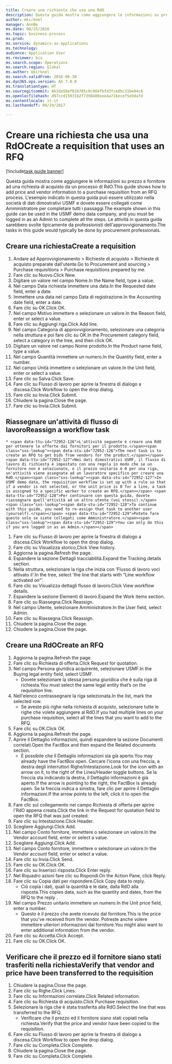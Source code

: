 ```yaml
--- 
title: Creare una richiesta che usa una RdO
description: Questa guida mostra come aggiungere le informazioni su prezzo e fornitore ad una richiesta di acquisto da un processo di RdO.
author: mkirknel
manager: AnnBe
ms.date: 08/25/2016
ms.topic: business-process
ms.prod: 
ms.service: dynamics-ax-applications
ms.technology: 
audience: Application User
ms.reviewer: bis
ms.search.scope: Operations
ms.search.region: Global
ms.author: mkirknel
ms.search.validFrom: 2016-06-30
ms.dyn365.ops.version: AX 7.0.0
ms.translationtype: HT
ms.sourcegitcommit: 663da58ef01b705c0c984fbfd3fce8bc31be04c6
ms.openlocfilehash: d97ccd15031b2f7398486eee4a716ecef5e9dafd
ms.contentlocale: it-it
ms.lasthandoff: 08/29/2017

---
```

# <a name="create-a-requisition-that-uses-an-rfq"></a><span data-ttu-id="72952-103">Creare una richiesta che usa una RdO</span><span class="sxs-lookup"><span data-stu-id="72952-103">Create a requisition that uses an RFQ</span></span>

[!include[task guide banner](../../includes/task-guide-banner.md)]

<span data-ttu-id="72952-104">Questa guida mostra come aggiungere le informazioni su prezzo e fornitore ad una richiesta di acquisto da un processo di RdO.</span><span class="sxs-lookup"><span data-stu-id="72952-104">This guide shows how to add price and vendor information to a purchase requisition from an RFQ process.</span></span> <span data-ttu-id="72952-105">L'esempio indicato in questa guida può essere utilizzato nella società di dati dimostrativi USMF e dovete essere collegati come Amministratore per completare tutti i passaggi.</span><span class="sxs-lookup"><span data-stu-id="72952-105">The example shown in this guide can be used in the USMF demo data company, and you must be logged in as an Admin to complete all the steps.</span></span> <span data-ttu-id="72952-106">Le attività in questa guida sarebbero svolte tipicamente da professionisti dell'approvvigionamento.</span><span class="sxs-lookup"><span data-stu-id="72952-106">The tasks in this guide would typically be done by procurement professionals.</span></span>


## <a name="create-a-requisition"></a><span data-ttu-id="72952-107">Creare una richiesta</span><span class="sxs-lookup"><span data-stu-id="72952-107">Create a requisition</span></span>
1. <span data-ttu-id="72952-108">Andare ad Approvvigionamento > Richieste di acquisto > Richieste di acquisto preparate dall'utente.</span><span class="sxs-lookup"><span data-stu-id="72952-108">Go to Procurement and sourcing > Purchase requisitions > Purchase requisitions prepared by me.</span></span>
2. <span data-ttu-id="72952-109">Fare clic su Nuovo.</span><span class="sxs-lookup"><span data-stu-id="72952-109">Click New.</span></span>
3. <span data-ttu-id="72952-110">Digitare un valore nel campo Nome.</span><span class="sxs-lookup"><span data-stu-id="72952-110">In the Name field, type a value.</span></span>
4. <span data-ttu-id="72952-111">Nel campo Data richiesta immettere una data.</span><span class="sxs-lookup"><span data-stu-id="72952-111">In the Requested date field, enter a date.</span></span>
5. <span data-ttu-id="72952-112">Immettere una data nel campo Data di registrazione.</span><span class="sxs-lookup"><span data-stu-id="72952-112">In the Accounting date field, enter a date.</span></span>
6. <span data-ttu-id="72952-113">Fare clic su OK.</span><span class="sxs-lookup"><span data-stu-id="72952-113">Click OK.</span></span>
7. <span data-ttu-id="72952-114">Nel campo Motivo immettere o selezionare un valore.</span><span class="sxs-lookup"><span data-stu-id="72952-114">In the Reason field, enter or select a value.</span></span>
8. <span data-ttu-id="72952-115">Fare clic su Aggiungi riga.</span><span class="sxs-lookup"><span data-stu-id="72952-115">Click Add line.</span></span>
9. <span data-ttu-id="72952-116">Nel campo Categoria di approvvigionamento, selezionare una categoria nella struttura e poi fare clic su OK.</span><span class="sxs-lookup"><span data-stu-id="72952-116">In the Procurement category field, select a category in the tree, and then click OK.</span></span>
10. <span data-ttu-id="72952-117">Digitare un valore nel campo Nome prodotto.</span><span class="sxs-lookup"><span data-stu-id="72952-117">In the Product name field, type a value.</span></span>
11. <span data-ttu-id="72952-118">Nel campo Quantità immettere un numero.</span><span class="sxs-lookup"><span data-stu-id="72952-118">In the Quantity field, enter a number.</span></span>
12. <span data-ttu-id="72952-119">Nel campo Unità immettere o selezionare un valore.</span><span class="sxs-lookup"><span data-stu-id="72952-119">In the Unit field, enter or select a value.</span></span>
13. <span data-ttu-id="72952-120">Fare clic su Salva.</span><span class="sxs-lookup"><span data-stu-id="72952-120">Click Save.</span></span>
14. <span data-ttu-id="72952-121">Fare clic su Flusso di lavoro per aprire la finestra di dialogo a discesa.</span><span class="sxs-lookup"><span data-stu-id="72952-121">Click Workflow to open the drop dialog.</span></span>
15. <span data-ttu-id="72952-122">Fare clic su Invia.</span><span class="sxs-lookup"><span data-stu-id="72952-122">Click Submit.</span></span>
16. <span data-ttu-id="72952-123">Chiudere la pagina.</span><span class="sxs-lookup"><span data-stu-id="72952-123">Close the page.</span></span>
17. <span data-ttu-id="72952-124">Fare clic su Invia.</span><span class="sxs-lookup"><span data-stu-id="72952-124">Click Submit.</span></span>

## <a name="reassign-a-workflow-task"></a><span data-ttu-id="72952-125">Riassegnare un'attività di flusso di lavoro</span><span class="sxs-lookup"><span data-stu-id="72952-125">Reassign a workflow task</span></span>
    * <span data-ttu-id="72952-126">L'attività seguente è creare una RdO per ottenere le offerte dai fornitori per il prodotto.</span><span class="sxs-lookup"><span data-stu-id="72952-126">The next task is to create an RFQ to get bids from vendors for the product.</span></span> <span data-ttu-id="72952-127">Nei dati dimostrativi USMF, il flusso di lavoro di richiesta è impostato con una regola in modo che se un fornitore non è selezionato, o il prezzo unitario è 0 per una riga, un'attività viene assegnata ad un lavoratore specifico per creare una RdO.</span><span class="sxs-lookup"><span data-stu-id="72952-127">In USMF demo data, the requisition workflow is set up with a rule so that if a vendor is not selected, or the unit price is 0 for a line, a task is assigned to a specific worker to create an RFQ.</span></span> <span data-ttu-id="72952-128">Per continuare con questa guida, dovete riassegnare quell'attività ad un altro utente (voi stessi).</span><span class="sxs-lookup"><span data-stu-id="72952-128">To continue with this guide, you need to re-assign that task to another user (yourself).</span></span> <span data-ttu-id="72952-129">Potete fare questo solo se siete collegati come Amministratore.</span><span class="sxs-lookup"><span data-stu-id="72952-129">You can only do this if you are logged in as an Admin.</span></span>  
1. <span data-ttu-id="72952-130">Fare clic su Flusso di lavoro per aprire la finestra di dialogo a discesa.</span><span class="sxs-lookup"><span data-stu-id="72952-130">Click Workflow to open the drop dialog.</span></span>
2. <span data-ttu-id="72952-131">Fare clic su Visualizza storico,</span><span class="sxs-lookup"><span data-stu-id="72952-131">Click View history.</span></span>
3. <span data-ttu-id="72952-132">Aggiorna la pagina.</span><span class="sxs-lookup"><span data-stu-id="72952-132">Refresh the page.</span></span>
4. <span data-ttu-id="72952-133">Espandere la sezione Dettagli tracciabilità.</span><span class="sxs-lookup"><span data-stu-id="72952-133">Expand the Tracking details section.</span></span>
5. <span data-ttu-id="72952-134">Nella struttura, selezionare la riga che inizia con 'Flusso di lavoro voci attivato il'.</span><span class="sxs-lookup"><span data-stu-id="72952-134">In the tree, select 'the line that starts with “Line workflow activated on”'.</span></span>
6. <span data-ttu-id="72952-135">Fare clic su Visualizza dettagli flusso di lavoro.</span><span class="sxs-lookup"><span data-stu-id="72952-135">Click View workflow details.</span></span>
7. <span data-ttu-id="72952-136">Espandere la sezione Elementi di lavoro.</span><span class="sxs-lookup"><span data-stu-id="72952-136">Expand the Work items section.</span></span>
8. <span data-ttu-id="72952-137">Fare clic su Riassegna.</span><span class="sxs-lookup"><span data-stu-id="72952-137">Click Reassign.</span></span>
9. <span data-ttu-id="72952-138">Nel campo Utente, selezionare Amministratore.</span><span class="sxs-lookup"><span data-stu-id="72952-138">In the User field, select Admin.</span></span>
10. <span data-ttu-id="72952-139">Fare clic su Riassegna.</span><span class="sxs-lookup"><span data-stu-id="72952-139">Click Reassign.</span></span>
11. <span data-ttu-id="72952-140">Chiudere la pagina.</span><span class="sxs-lookup"><span data-stu-id="72952-140">Close the page.</span></span>
12. <span data-ttu-id="72952-141">Chiudere la pagina.</span><span class="sxs-lookup"><span data-stu-id="72952-141">Close the page.</span></span>

## <a name="create-an-rfq"></a><span data-ttu-id="72952-142">Creare una RdO</span><span class="sxs-lookup"><span data-stu-id="72952-142">Create an RFQ</span></span>
1. <span data-ttu-id="72952-143">Aggiorna la pagina.</span><span class="sxs-lookup"><span data-stu-id="72952-143">Refresh the page.</span></span>
2. <span data-ttu-id="72952-144">Fare clic su Richiesta di offerta.</span><span class="sxs-lookup"><span data-stu-id="72952-144">Click Request for quotation.</span></span>
3. <span data-ttu-id="72952-145">Nel campo Persona giuridica acquirente, selezionare USMF.</span><span class="sxs-lookup"><span data-stu-id="72952-145">In the Buying legal entity field, select USMF.</span></span>
    * <span data-ttu-id="72952-146">Dovete selezionare la stessa persona giuridica che è sulla riga di richiesta.</span><span class="sxs-lookup"><span data-stu-id="72952-146">You must select the same legal entity that’s on the requisition line.</span></span>  
4. <span data-ttu-id="72952-147">Nell'elenco contrassegnare la riga selezionata.</span><span class="sxs-lookup"><span data-stu-id="72952-147">In the list, mark the selected row.</span></span>
    * <span data-ttu-id="72952-148">Se aveste più righe nella richiesta di acquisto, selezionare tutte le righe che volete aggiungere al RdO.</span><span class="sxs-lookup"><span data-stu-id="72952-148">If you had multiple lines on your purchase requisition, select all the lines that you want to add to the RFQ.</span></span>  
5. <span data-ttu-id="72952-149">Fare clic su OK.</span><span class="sxs-lookup"><span data-stu-id="72952-149">Click OK.</span></span>
6. <span data-ttu-id="72952-150">Aggiorna la pagina.</span><span class="sxs-lookup"><span data-stu-id="72952-150">Refresh the page.</span></span>
7. <span data-ttu-id="72952-151">Aprire il Dettaglio informazioni, quindi espandere la sezione Documenti correlati.</span><span class="sxs-lookup"><span data-stu-id="72952-151">Open the FactBox and then expand the Related documents section.</span></span>
    * <span data-ttu-id="72952-152">È possibile che il Dettaglio informazioni sia già aperto.</span><span class="sxs-lookup"><span data-stu-id="72952-152">You may already have the FactBox open.</span></span> <span data-ttu-id="72952-153">Cercare l'icona con una freccia, a destra degli interruttori Righe/Intestazione.</span><span class="sxs-lookup"><span data-stu-id="72952-153">Look for the icon with an arrow on it, to the right of the Lines/Header toggle buttons.</span></span> <span data-ttu-id="72952-154">Se la freccia sta indicando la destra, il Dettaglio informazioni è già aperto.</span><span class="sxs-lookup"><span data-stu-id="72952-154">If the arrow is pointing to the right, the FactBox is already open.</span></span> <span data-ttu-id="72952-155">Se la freccia indica a sinistra, fare clic per aprire il Dettaglio informazioni.</span><span class="sxs-lookup"><span data-stu-id="72952-155">If the arrow points to the left, click it to open the FactBox.</span></span>  
8. <span data-ttu-id="72952-156">Fare clic sul collegamento nel campo Richiesta di offerta per aprire l'RdO appena creata.</span><span class="sxs-lookup"><span data-stu-id="72952-156">Click the link in the Request for quotation field to open the RFQ that was just created.</span></span>
9. <span data-ttu-id="72952-157">Fare clic su Intestazione.</span><span class="sxs-lookup"><span data-stu-id="72952-157">Click Header.</span></span>
10. <span data-ttu-id="72952-158">Scegliere Aggiungi.</span><span class="sxs-lookup"><span data-stu-id="72952-158">Click Add.</span></span>
11. <span data-ttu-id="72952-159">Nel campo Conto fornitore, immettere o selezionare un valore.</span><span class="sxs-lookup"><span data-stu-id="72952-159">In the Vendor account field, enter or select a value.</span></span>
12. <span data-ttu-id="72952-160">Scegliere Aggiungi.</span><span class="sxs-lookup"><span data-stu-id="72952-160">Click Add.</span></span>
13. <span data-ttu-id="72952-161">Nel campo Conto fornitore, immettere o selezionare un valore.</span><span class="sxs-lookup"><span data-stu-id="72952-161">In the Vendor account field, enter or select a value.</span></span>
14. <span data-ttu-id="72952-162">Fare clic su Invia.</span><span class="sxs-lookup"><span data-stu-id="72952-162">Click Send.</span></span>
15. <span data-ttu-id="72952-163">Fare clic su OK.</span><span class="sxs-lookup"><span data-stu-id="72952-163">Click OK.</span></span>
16. <span data-ttu-id="72952-164">Fare clic su Inserisci risposta.</span><span class="sxs-lookup"><span data-stu-id="72952-164">Click Enter reply.</span></span>
17. <span data-ttu-id="72952-165">Nel Riquadro azioni fare clic su Rispondi.</span><span class="sxs-lookup"><span data-stu-id="72952-165">On the Action Pane, click Reply.</span></span>
18. <span data-ttu-id="72952-166">Fare clic su Copia dati per rispondere.</span><span class="sxs-lookup"><span data-stu-id="72952-166">Click Copy data to reply.</span></span>
    * <span data-ttu-id="72952-167">Ciò copia i dati, quali la quantità e le date, dalla RdO alla risposta.</span><span class="sxs-lookup"><span data-stu-id="72952-167">This copies data, such as the quantity and dates, from the RFQ to the reply .</span></span>  
19. <span data-ttu-id="72952-168">Nel campo Prezzo unitario immettere un numero.</span><span class="sxs-lookup"><span data-stu-id="72952-168">In the Unit price field, enter a number.</span></span>
    * <span data-ttu-id="72952-169">Questo è il prezzo che avete ricevuto dal fornitore.</span><span class="sxs-lookup"><span data-stu-id="72952-169">This is the price that you’ve received from the vendor.</span></span> <span data-ttu-id="72952-170">Potreste anche volere immettere ulteriori informazioni dal fornitore.</span><span class="sxs-lookup"><span data-stu-id="72952-170">You might also want to enter additional information from the vendor.</span></span>  
20. <span data-ttu-id="72952-171">Fare clic su Accetta.</span><span class="sxs-lookup"><span data-stu-id="72952-171">Click Accept.</span></span>
21. <span data-ttu-id="72952-172">Fare clic su OK.</span><span class="sxs-lookup"><span data-stu-id="72952-172">Click OK.</span></span>

## <a name="verify-that-vendor-and-price-have-been-transferred-to-the-requisition"></a><span data-ttu-id="72952-173">Verificare che il prezzo ed il fornitore siano stati trasferiti nella richiesta</span><span class="sxs-lookup"><span data-stu-id="72952-173">Verify that vendor and price have been transferred to the requisition</span></span>
1. <span data-ttu-id="72952-174">Chiudere la pagina.</span><span class="sxs-lookup"><span data-stu-id="72952-174">Close the page.</span></span>
2. <span data-ttu-id="72952-175">Fare clic su Righe.</span><span class="sxs-lookup"><span data-stu-id="72952-175">Click Lines.</span></span>
3. <span data-ttu-id="72952-176">Fare clic su Informazioni correlate.</span><span class="sxs-lookup"><span data-stu-id="72952-176">Click Related information.</span></span>
4. <span data-ttu-id="72952-177">Fare clic su Richiesta di acquisto.</span><span class="sxs-lookup"><span data-stu-id="72952-177">Click Purchase requisition.</span></span>
5. <span data-ttu-id="72952-178">Selezionare la riga che è stata trasferita alla RdO.</span><span class="sxs-lookup"><span data-stu-id="72952-178">Select the line that was transferred to the RFQ.</span></span>
    * <span data-ttu-id="72952-179">Verificare che il prezzo ed il fornitore siano stati copiati nella richiesta.</span><span class="sxs-lookup"><span data-stu-id="72952-179">Verify that the price and vendor have been copied to the requisition.</span></span>  
6. <span data-ttu-id="72952-180">Fare clic su Flusso di lavoro per aprire la finestra di dialogo a discesa.</span><span class="sxs-lookup"><span data-stu-id="72952-180">Click Workflow to open the drop dialog.</span></span>
7. <span data-ttu-id="72952-181">Fare clic su Completa.</span><span class="sxs-lookup"><span data-stu-id="72952-181">Click Complete.</span></span>
8. <span data-ttu-id="72952-182">Chiudere la pagina.</span><span class="sxs-lookup"><span data-stu-id="72952-182">Close the page.</span></span>
9. <span data-ttu-id="72952-183">Fare clic su Completa.</span><span class="sxs-lookup"><span data-stu-id="72952-183">Click Complete.</span></span>


